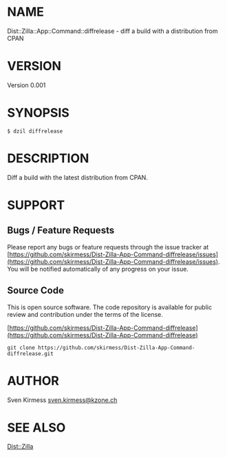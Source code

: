 # NAME

Dist::Zilla::App::Command::diffrelease - diff a build with a distribution from CPAN

# VERSION

Version 0.001

# SYNOPSIS

    $ dzil diffrelease

# DESCRIPTION

Diff a build with the latest distribution from CPAN.

# SUPPORT

## Bugs / Feature Requests

Please report any bugs or feature requests through the issue tracker
at [https://github.com/skirmess/Dist-Zilla-App-Command-diffrelease/issues](https://github.com/skirmess/Dist-Zilla-App-Command-diffrelease/issues).
You will be notified automatically of any progress on your issue.

## Source Code

This is open source software. The code repository is available for
public review and contribution under the terms of the license.

[https://github.com/skirmess/Dist-Zilla-App-Command-diffrelease](https://github.com/skirmess/Dist-Zilla-App-Command-diffrelease)

    git clone https://github.com/skirmess/Dist-Zilla-App-Command-diffrelease.git

# AUTHOR

Sven Kirmess <sven.kirmess@kzone.ch>

# SEE ALSO

[Dist::Zilla](https://metacpan.org/pod/Dist%3A%3AZilla)
